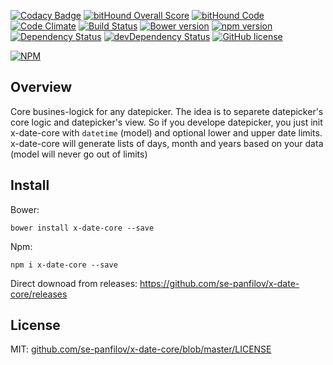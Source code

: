 [![Codacy Badge](https://api.codacy.com/project/badge/grade/0c8c1820a3a74d89b4a29a4064e14eb8)](https://www.codacy.com/app/se-panfilov/x-date-core) [![bitHound Overall Score](https://www.bithound.io/github/se-panfilov/x-date-core/badges/score.svg)](https://www.bithound.io/github/se-panfilov/x-date-core) [![bitHound Code](https://www.bithound.io/github/se-panfilov/x-date-core/badges/code.svg)](https://www.bithound.io/github/se-panfilov/x-date-core)
[![Code Climate](https://codeclimate.com/github/se-panfilov/x-date-core/badges/gpa.svg)](https://codeclimate.com/github/se-panfilov/x-date-core)
[![Build Status](https://travis-ci.org/se-panfilov/x-date-core.svg?branch=master)](https://travis-ci.org/se-panfilov/x-date-core)
[![Bower version](https://badge.fury.io/bo/x-date-core.svg)](http://badge.fury.io/bo/x-date-core)
[![npm version](https://badge.fury.io/js/x-date-core.svg)](http://badge.fury.io/js/x-date-core)
[![Dependency Status](https://david-dm.org/se-panfilov/x-date-core.svg)](https://david-dm.org/se-panfilov/x-date-core)
[![devDependency Status](https://david-dm.org/se-panfilov/x-date-core/dev-status.svg)](https://david-dm.org/se-panfilov/x-date-core#info=devDependencies)
[![GitHub license](https://img.shields.io/github/license/mashape/apistatus.svg)](https://github.com/se-panfilov/x-date-core/blob/master/LICENSE)

[![NPM](https://nodei.co/npm/x-date-core.png?downloads=true&downloadRank=true&stars=true)](https://nodei.co/npm/x-date-core/)

Overview
------

Core busines-logick for any datepicker. The idea is to separete datepicker's core logic and datepicker's view.
So if you develope datepicker, you just init x-date-core with `datetime` (model) and optional lower and upper date limits.
x-date-core will generate lists of days, month and years based on your data (model will never go out of limits)

Install
-------

Bower: 

```
bower install x-date-core --save
```

Npm: 
```
npm i x-date-core --save
```

Direct downoad from releases: https://github.com/se-panfilov/x-date-core/releases

License
-----

MIT: [github.com/se-panfilov/x-date-core/blob/master/LICENSE][1]

[1]: https://github.com/se-panfilov/x-date-core/blob/master/LICENSE

